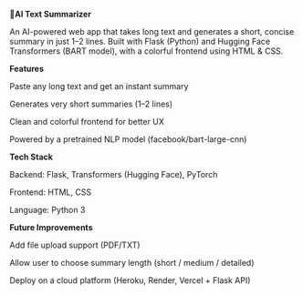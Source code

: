 **📝AI Text Summarizer**

An AI-powered web app that takes long text and generates a short, concise summary in just 1–2 lines.
Built with Flask (Python) and Hugging Face Transformers (BART model), with a colorful frontend using HTML & CSS.

**Features**

Paste any long text and get an instant summary

Generates very short summaries (1–2 lines)

Clean and colorful frontend for better UX

Powered by a pretrained NLP model (facebook/bart-large-cnn)

**Tech Stack**

Backend: Flask, Transformers (Hugging Face), PyTorch

Frontend: HTML, CSS

Language: Python 3

**Future Improvements**

Add file upload support (PDF/TXT)

Allow user to choose summary length (short / medium / detailed)

Deploy on a cloud platform (Heroku, Render, Vercel + Flask API)

